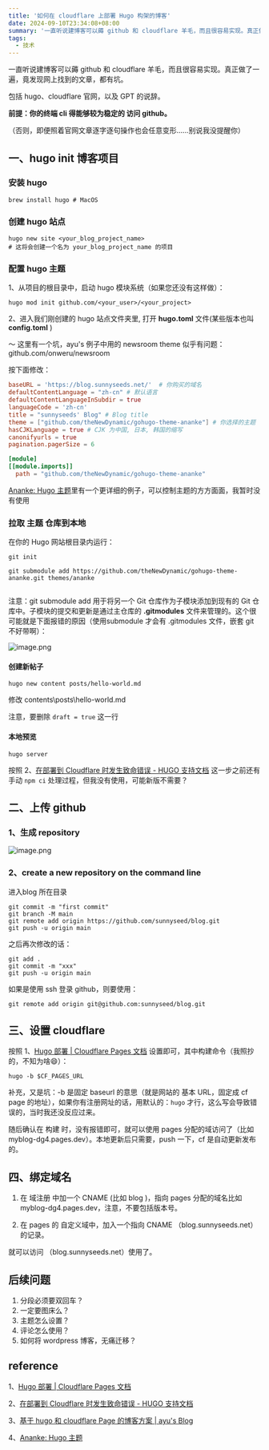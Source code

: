 ```yaml
---
title: '如何在 cloudflare 上部署 Hugo 构架的博客'
date: 2024-09-10T23:34:08+08:00
summary: '一直听说建博客可以薅 github 和 cloudflare 羊毛，而且很容易实现。真正做一遍却过程曲折，网上的文章，有坑。'
tags: 
  - 技术
---
```


一直听说建博客可以薅 github 和 cloudflare 羊毛，而且很容易实现。真正做了一遍，竟发现网上找到的文章，都有坑。

包括 hugo、cloudflare 官网，以及 GPT 的说辞。

**前提：你的终端 cli 得能够较为稳定的 访问 github。**

（否则，即便照着官网文章逐字逐句操作也会任意变形......别说我没提醒你）



## 一、hugo init 博客项目

### 安装 hugo

```shell
brew install hugo # MacOS
```

### 创建 hugo 站点

```shell
hugo new site <your_blog_project_name> 
# 这将会创建一个名为 your_blog_project_name 的项目
```

### 配置 hugo 主题

1、从项目的根目录中，启动 hugo 模块系统（如果您还没有这样做）：

```shell
hugo mod init github.com/<your_user>/<your_project>
```

2、进入我们刚创建的 hugo 站点文件夹里, 打开 **hugo.toml** 文件(某些版本也叫 **config.toml**  )

～ 这里有一个坑，ayu's 例子中用的 newsroom theme 似乎有问题：github.com/onweru/newsroom

按下面修改：

```toml
baseURL = 'https://blog.sunnyseeds.net/'  # 你购买的域名
defaultContentLanguage = "zh-cn" # 默认语言
defaultContentLanguageInSubdir = true
languageCode = 'zh-cn'
title = "sunnyseeds' Blog" # Blog title 
theme = ["github.com/theNewDynamic/gohugo-theme-ananke"] # 你选择的主题
hasCJKLanguage = true # CJK 为中国, 日本, 韩国的缩写
canonifyurls = true
pagination.pagerSize = 6

[module]
[[module.imports]]
  path = "github.com/theNewDynamic/gohugo-theme-ananke"

```

[Ananke: Hugo 主题](https://github.com/theNewDynamic/gohugo-theme-ananke)里有一个更详细的例子，可以控制主题的方方面面，我暂时没有使用

### 拉取 主题 仓库到本地

在你的 Hugo 网站根目录内运行：


```
git init

git submodule add https://github.com/theNewDynamic/gohugo-theme-ananke.git themes/ananke


```

注意：git submodule add 用于将另一个 Git 仓库作为子模块添加到现有的 Git 仓库中。子模块的提交和更新是通过主仓库的 **.gitmodules** 文件来管理的。这个很可能就是下面报错的原因（使用submodule 才会有 .gitmodules 文件，嵌套 git 不好带啊）：



![image.png](https://img.sunnyseed.me/2024/09/10/3025d116d27d1.png)


#### 创建新帖子
```
hugo new content posts/hello-world.md
```
修改 contents\posts\hello-world.md

注意，要删除 `draft = true` 这一行



#### 本地预览

```
hugo server
```

按照 2、[在部署到 Cloudflare 时发生致命错误 - HUGO 支持文档](https://discourse.gohugo.io/t/fatal-error-when-deploying-to-cloudflare/41368) 这一步之前还有手动 `npm ci` 处理过程，但我没有使用，可能新版不需要？

## 二、上传 github
### 1、生成 repository
![image.png](https://img.sunnyseed.me/2024/09/10/4569accd95619.png)

### 2、create a new repository on the command line

进入blog 所在目录

```shell
git commit -m "first commit"
git branch -M main
git remote add origin https://github.com/sunnyseed/blog.git
git push -u origin main
```

之后再次修改的话：
```shell
git add .
git commit -m "xxx"
git push -u origin main
```

如果是使用 ssh 登录 github，则要使用：
```shell
git remote add origin git@github.com:sunnyseed/blog.git
```

## 三、设置 cloudflare

按照 1、[Hugo 部署 | Cloudflare Pages 文档](https://developers.cloudflare.com/pages/framework-guides/deploy-a-hugo-site/) 设置即可，其中构建命令（我照抄的，不知为啥😄）：

```
hugo -b $CF_PAGES_URL
```

补充，又是坑：-b 是固定 baseurl 的意思（就是网站的 基本 URL，固定成 cf page 的地址），如果你有注册网址的话，用默认的：`hugo` 才行，这么写会导致错误的，当时我还没反应过来。



随后确认在 构建 时，没有报错即可，就可以使用 pages 分配的域访问了（比如 myblog-dg4.pages.dev）。本地更新后只需要，push 一下，cf 是自动更新发布的。

## 四、绑定域名

1. 在 域注册 中加一个 CNAME (比如 blog )，指向 pages 分配的域名比如 myblog-dg4.pages.dev，注意，不要包括版本号。

2. 在 pages 的 自定义域中，加入一个指向 CNAME （blog.sunnyseeds.net） 的记录。

就可以访问 （blog.sunnyseeds.net）使用了。



## 后续问题

1. 分段必须要双回车？
2. 一定要图床么？
3. 主题怎么设置？
4. 评论怎么使用？
5. 如何将 wordpress 博客，无痛迁移？



## reference

1、[Hugo 部署 | Cloudflare Pages 文档](https://developers.cloudflare.com/pages/framework-guides/deploy-a-hugo-site/)

2、[在部署到 Cloudflare 时发生致命错误 - HUGO 支持文档](https://discourse.gohugo.io/t/fatal-error-when-deploying-to-cloudflare/41368)

3、[基于 hugo 和 cloudflare Page 的博客方案 | ayu's Blog](https://ayurain.com/posts/%E5%9F%BA%E4%BA%8Ehugo%E5%92%8Ccloudflare%E7%9A%84%E5%8D%9A%E5%AE%A2%E6%96%B9%E6%A1%88/)

4、[Ananke: Hugo 主题](https://github.com/theNewDynamic/gohugo-theme-ananke)

